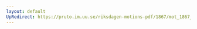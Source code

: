 ```yaml
---
layout: default
UpRedirect: https://pruto.im.uu.se/riksdagen-motions-pdf/1867/mot_1867__ak__2.pdf
---
```


